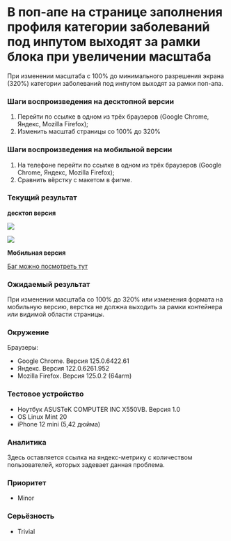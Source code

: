 # В поп-апе на странице заполнения профиля категории заболеваний под инпутом выходят за рамки блока при увеличении масштаба

При изменении масштаба с 100% до минимального разрешения экрана (320%) категории заболеваний под инпутом выходят за рамки поп-апа.

### Шаги воспроизведения на десктопной версии

1. Перейти по ссылке в одном из трёх браузеров (Google Chrome, Яндекс, Mozilla Firefox);
2. Изменить масштаб страницы со 100% до 320%

### Шаги воспроизведения на мобильной версии

1. На телефоне перейти по ссылке в одном из трёх браузеров (Google Chrome, Яндекс, Mozilla Firefox);
2. Сравнить вёрстку с макетом в фигме.

### Текущий результат

**десктоп версия**

![](https://lh7-us.googleusercontent.com/docsz/AD_4nXfgkZEMoPIMVe_BX97fWsxbgjCrb9uLbcRAVIaeolxiuSXL_Infju_XgLVAdUXTae4uvugjJ2ADBJDgeMRxhqug-i2AlTsSgFRhRzRFvfmpnK2NoDZr_y93eR4eQrqNMdhfAP3UVsarOA9u-KU4CVi6JQmQ?key=2Yj3j6m_mrGSAHOLnVn3pg)

![](https://lh7-us.googleusercontent.com/docsz/AD_4nXeYnSTmMlSEFbuBM4yFh7oggllma4pbO89IpPwu1l_4xV7CYbZfGj4y8iWhb89NEkhnQIUb7QjLDjXqJvuK02kKR2iwT8_-O0hmse7cbxiciHHCwOLA2ZzCNVMnkG0ryY2iMNAOIsAwuPl_ZvQ_0ZLmKSUj?key=2Yj3j6m_mrGSAHOLnVn3pg)

**Мобильная версия**

[Баг можно посмотреть тут](https://drive.google.com/file/d/1p8_P61W_iYUY4YpbphRv6vI8NuEYgvMs/view?usp=sharing)

### Ожидаемый результат

При изменении масштаба со 100% до 320% или изменения формата на мобильную версию, верстка не должна выходить за рамки контейнера или видимой области страницы.

### Окружение

Браузеры:

- Google Chrome. Версия 125.0.6422.61
- Яндекс. Версия 122.0.6261.952
- Mozilla Firefox. Версия 125.0.2 (64arm)

### Тестовое устройство

- Ноутбук ASUSTeK COMPUTER INC X550VB. Версия 1.0
- OS Linux Mint 20
- iPhone 12 mini (5,42 дюйма)

### Аналитика

Здесь оставляется ссылка на яндекс-метрику с количеством пользователей, которых задевает данная проблема.

### Приоритет

- Minor

### Серьёзность

- Trivial
